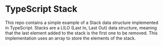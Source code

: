 # TypeScript Stack

This repo contains a simple example of a Stack data structure implemented in TypeScript. Stacks are a LILO (Last In, Last Out) data structure, meaning that the last element added to the stack is the first one to be removed. This implementation uses an array to store the elements of the stack.
